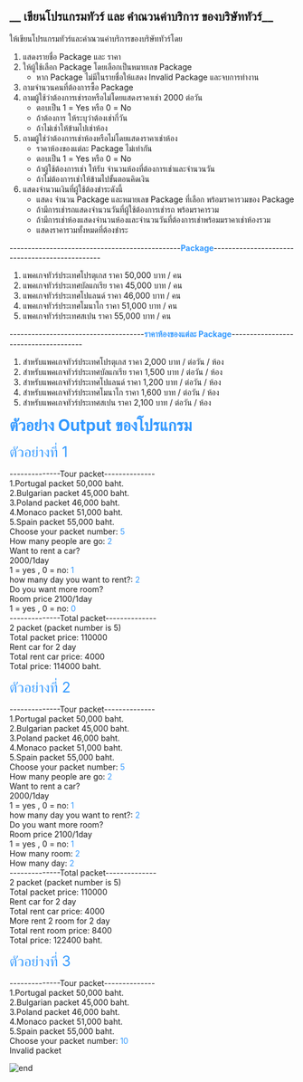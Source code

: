 ## __ เขียนโปรแกรมทัวร์ และ คำณวนค่าบริการ ของบริษัททัวร์__    

ให้เขียนโปรแกรมทัวร์และคำณวนค่าบริการของบริษัททัวร์โดย 
1. แสดงรายชื่อ Package และ ราคา
2. ให้ผู้ใช้เลือก Package โดยเลือกเป็นหมายเลข Package
    * หาก Package ไม่มีในรายชื่อให้แสดง Invalid Package และจบการทำงาน
3. ถามจำนวนคนที่ต้องการซื้อ Package
4. ถามผู้ใช้ว่าต้องการเช่ารถหรือไม่โดยแสดงราคาเช่า 2000 ต่อวัน 
    * ตอบเป็น 1 = Yes หรือ 0 = No
    * ถ้าต้องการ ให้ระบุว่าต้องเช่ากี่วัน
    * ถ้าไม่เช่าให้ข้ามไปเช่าห้อง
5. ถามผู้ใช่ว่าต้องการเช่าห้องหรือไม่โดยแสดงราคาเช่าห้อง
    * ราคาห้องของแต่ละ Package ไม่เท่ากัน
    * ตอบเป็น 1 = Yes หรือ 0 = No
    * ถ้าผู้ใช้ต้องการเช่า ให้รับ จำนวนห้องที่ต้องการเช่าและจำนวนวัน
    * ถ้าไม่ต้องการเช่าให้ข้ามไปขั้นตอนคิดเงิน
6. แสดงจำนวนเงินที่ผู้ใช้ต้องชำระดังนี้
    * แสดง จำนวน Package และหมายเลข Package ที่เลือก พร้อมราคารวมของ Package
    * ถ้ามีการเช่ารถแสดงจำนวนวันที่ผู้ใช้ต้องการเช่ารถ พร้อมราคารวม
    * ถ้ามีการเช่าห้องแสดงจำนวนห้องและจำนวนวันที่ต้องการเช่าพร้อมมราคาเช่าห้องรวม
    * แสดงราคารวมทั้งหมดที่ต้องชำระ

-----------------------------------------------<span style=color:#3399FF	>**Package**</span>-----------------------------------------------
1. แพคเกจทัวร์ประเทศโปรตุเกส ราคา 50,000 บาท / คน 
2. แพคเกจทัวร์ประเทศบัลแกเรีย ราคา 45,000 บาท / คน 
3. แพคเกจทัวร์ประเทศโปแลนด์ ราคา 46,000 บาท / คน  
4. แพคเกจทัวร์ประเทศโมนาโก ราคา 51,000 บาท / คน  
5. แพคเกจทัวร์ประเทศสเปน ราคา 55,000 บาท / คน

-------------------------------------<span style=color:#3399FF>**ราคาห้องของแต่ละ Package**</span>-------------------------------------
1. สำหรับแพคเกจทัวร์ประเทศโปรตุเกส ราคา 2,000 บาท / ต่อวัน / ห้อง
2. สำหรับแพคเกจทัวร์ประเทศบัลแกเรีย ราคา 1,500 บาท / ต่อวัน / ห้อง
3. สำหรับแพคเกจทัวร์ประเทศโปแลนด์ ราคา 1,200 บาท / ต่อวัน / ห้อง
4. สำหรับแพคเกจทัวร์ประเทศโมนาโก ราคา 1,600 บาท / ต่อวัน / ห้อง
5. สำหรับแพคเกจทัวร์ประเทศสเปน ราคา 2,100 บาท / ต่อวัน / ห้อง

<span style=color:#3399FF;font-size:200%>**ตัวอย่าง Output ของโปรแกรม**</span>



<span style=color:#3399FF;font-size:180%>ตัวอย่างที่ 1</span>  


--------------Tour packet--------------  
1.Portugal  packet 50,000 baht.  
2.Bulgarian packet 45,000 baht.  
3.Poland    packet 46,000 baht.  
4.Monaco    packet 51,000 baht.  
5.Spain     packet 55,000 baht.    
Choose your packet number: <span style=color:#3399FF>5</span>  
How many people are go: <span style=color:#3399FF>2</span>  
Want to rent a car?  
2000/1day  
1 = yes , 0 = no: <span style=color:#3399FF>1</span>  
how many day you want to rent?: <span style=color:#3399FF>2</span>  
Do you want more room?  
Room price 2100/1day  
1 = yes , 0 = no: <span style=color:#3399FF>0</span>  
--------------Total packet--------------   
2 packet (packet number is 5)  
Total packet price: 110000  
Rent car for 2 day  
Total rent car price: 4000  
Total price: 114000 baht.  



<span style=color:#3399FF;font-size:180%>ตัวอย่างที่ 2</span>  



--------------Tour packet--------------  
1.Portugal  packet 50,000 baht.  
2.Bulgarian packet 45,000 baht.  
3.Poland    packet 46,000 baht.  
4.Monaco    packet 51,000 baht.  
5.Spain     packet 55,000 baht.  
Choose your packet number: <span style=color:#3399FF>5  </span>  
How many people are go: <span style=color:#3399FF>2  </span>  
Want to rent a car?  
2000/1day  
1 = yes , 0 = no: <span style=color:#3399FF>1  </span>  
how many day you want to rent?: <span style=color:#3399FF>2  </span>  
Do you want more room?  
Room price 2100/1day  
1 = yes , 0 = no: <span style=color:#3399FF>1  </span>  
How many room: <span style=color:#3399FF>2  </span>  
How many day: <span style=color:#3399FF>2  </span>  
--------------Total packet--------------  
2 packet (packet number is 5)  
Total packet price: 110000  
Rent car for 2 day  
Total rent car price: 4000  
More rent 2 room for 2 day  
Total rent room price: 8400  
Total price: 122400 baht.  


<span style=color:#3399FF;font-size:180%>ตัวอย่างที่ 3</span>  


--------------Tour packet--------------  
1.Portugal  packet 50,000 baht.  
2.Bulgarian packet 45,000 baht.  
3.Poland    packet 46,000 baht.  
4.Monaco    packet 51,000 baht.  
5.Spain     packet 55,000 baht.  
Choose your packet number: <span style=color:#3399FF>10</span>  
Invalid packet

![end](https://media.giphy.com/media/DjYqNVITTewEM/giphy.gif)
